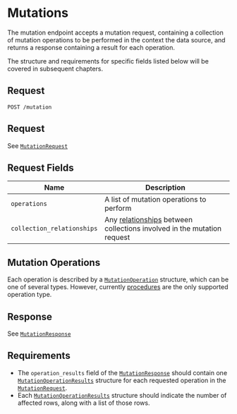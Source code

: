 # Mutations

The mutation endpoint accepts a mutation request, containing a collection of mutation operations to be performed in the context the data source, and returns a response containing a result for each operation.

The structure and requirements for specific fields listed below will be covered in subsequent chapters.

## Request

```
POST /mutation
```

## Request

See [`MutationRequest`](../../reference/types.md#mutationrequest)

## Request Fields

| Name | Description |
|------|-------------|
| `operations` | A list of mutation operations to perform |
| `collection_relationships` | Any [relationships](../queries/relationships.md) between collections involved in the mutation request |

## Mutation Operations

Each operation is described by a [`MutationOperation`](../../reference/types.md#mutationoperation) structure, which can be one of several types. However, currently [procedures](./procedures.md) are the only supported operation type.

## Response

See [`MutationResponse`](../../reference/types.md#mutationresponse)

## Requirements

- The `operation_results` field of the [`MutationResponse`](../../reference/types.md#mutationresponse) should contain one [`MutationOperationResults`](../../reference/types.md#mutationoperationresults) structure for each requested operation in the [`MutationRequest`](../../reference/types.md#mutationrequest).
- Each [`MutationOperationResults`](../../reference/types.md#mutationoperationresults) structure should indicate the number of affected rows, along with a list of those rows.